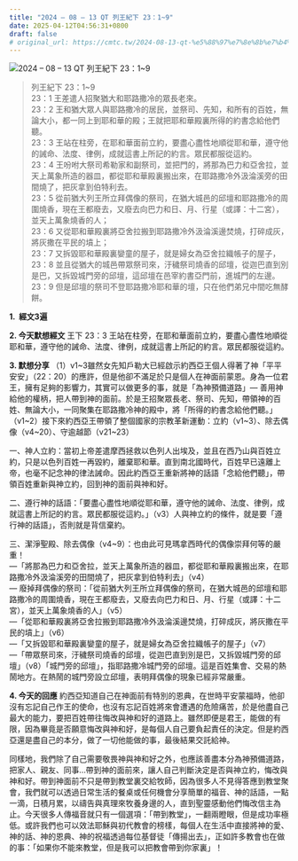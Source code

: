 ```yaml
---
title: "2024 – 08 – 13 QT 列王紀下 23：1~9"
date: 2025-04-12T04:56:31+0800
draft: false
# original_url: https://cmtc.tw/2024-08-13-qt-%e5%88%97%e7%8e%8b%e7%b4%80%e4%b8%8b-23%ef%bc%9a19
---
```


![2024 – 08 – 13 QT 列王紀下 23：1\~9](/images/qt.jpg  "2024 – 08 – 13 QT 列王紀下 23：1\~9")

> 列王紀下 23：1\~9  
> 23：1 王差遣人招聚猶大和耶路撒冷的眾長老來。  
> 23：2 王和猶大眾人與耶路撒冷的居民，並祭司、先知，和所有的百姓，無論大小，都一同上到耶和華的殿；王就把耶和華殿裏所得的約書念給他們聽。  
> 23：3 王站在柱旁，在耶和華面前立約，要盡心盡性地順從耶和華，遵守他的誡命、法度、律例，成就這書上所記的約言。眾民都服從這約。  
> 23：4 王吩咐大祭司希勒家和副祭司，並把門的，將那為巴力和亞舍拉，並天上萬象所造的器皿，都從耶和華殿裏搬出來，在耶路撒冷外汲淪溪旁的田間燒了，把灰拿到伯特利去。  
> 23：5 從前猶大列王所立拜偶像的祭司，在猶大城邑的邱壇和耶路撒冷的周圍燒香，現在王都廢去，又廢去向巴力和日、月、行星（或譯：十二宮），並天上萬象燒香的人；  
> 23：6 又從耶和華殿裏將亞舍拉搬到耶路撒冷外汲淪溪邊焚燒，打碎成灰，將灰撒在平民的墳上；  
> 23：7 又拆毀耶和華殿裏孌童的屋子，就是婦女為亞舍拉織帳子的屋子，  
> 23：8 並且從猶大的城邑帶眾祭司來，汙穢祭司燒香的邱壇，從迦巴直到別是巴，又拆毀城門旁的邱壇，這邱壇在邑宰約書亞門前，進城門的左邊。  
> 23：9 但是邱壇的祭司不登耶路撒冷耶和華的壇，只在他們弟兄中間吃無酵餅。

**1.  經文3遍**

**2. 今天默想經文**
王下 23：3 王站在柱旁，在耶和華面前立約，要盡心盡性地順從耶和華，遵守他的誡命、法度、律例，成就這書上所記的約言。眾民都服從這約。

**3. 默想分享**
（1）v1\~3雖然女先知戶勒大已經啟示約西亞王個人得著了神「平平安安」（22：20）的應許，但是他卻不滿足於只是個人在神面前蒙恩。身為一位君王，擁有足夠的影響力，其實可以做更多的事，就是「為神預備道路」— 善用神給他的權柄，把人帶到神的面前。於是王招聚眾長老、祭司、先知，帶領神的百姓、無論大小，一同聚集在耶路撒冷神的殿中，將「所得的約書念給他們聽。」（v1\~2）接下來約西亞王帶領了整個國家的宗教革新運動：立約（v1\~3）、除去偶像（v4\~20）、守逾越節（v21\~23）

一、神人立約：當初上帝差遣摩西拯救以色列人出埃及，並且在西乃山與百姓立約，只是以色列百姓一再毀約，離棄耶和華。直到南北國時代，百姓早已遠離上帝，也毫不記念神的律法誡命。因此約西亞王重新將神的話語「念給他們聽」，帶領百姓重新與神立約，回到神的面前與神和好。

二、遵行神的話語：「要盡心盡性地順從耶和華，遵守他的誡命、法度、律例，成就這書上所記的約言。眾民都服從這約。」（v3）人與神立約的條件，就是要「遵行神的話語」，否則就是背信棄約。

三、潔淨聖殿、除去偶像（v4\~9）：也由此可見瑪拿西時代的偶像崇拜何等的嚴重！  
—「將那為巴力和亞舍拉，並天上萬象所造的器皿，都從耶和華殿裏搬出來，在耶路撒冷外汲淪溪旁的田間燒了，把灰拿到伯特利去」（v4）  
— 廢掉拜偶像的祭司：「從前猶大列王所立拜偶像的祭司，在猶大城邑的邱壇和耶路撒冷的周圍燒香，現在王都廢去，又廢去向巴力和日、月、行星（或譯：十二宮），並天上萬象燒香的人」（v5）  
—「從耶和華殿裏將亞舍拉搬到耶路撒冷外汲淪溪邊焚燒，打碎成灰，將灰撒在平民的墳上」（v6）  
—「又拆毀耶和華殿裏孌童的屋子，就是婦女為亞舍拉織帳子的屋子」（v7）  
—「帶眾祭司來，汙穢祭司燒香的邱壇，從迦巴直到別是巴，又拆毀城門旁的邱壇」（v8）「城門旁的邱壇」，指耶路撒冷城門旁的邱壇。這是百姓集會、交易的熱鬧地方。在熱鬧的城門旁設立邱壇，表明拜偶像的現象已經非常嚴重。

**4. 今天的回應**
約西亞知道自己在神面前有特別的恩典，在世時平安蒙福時，他卻沒有忘記自己作王的使命，也沒有忘記百姓將來會遭遇的危險痛苦，於是他盡自己最大的能力，要把百姓帶往悔改與神和好的道路上。雖然即便是君王，能做的有限，因為畢竟是否願意悔改與神和好，是每個人自己要負起責任的決定。但是約西亞還是盡自己的本分，做了一切他能做的事，最後結果交託給神。

同樣地，我們除了自己需要敬畏神與神和好之外，也應該善盡本分為神預備道路，把家人、親友、同事…帶到神的面前來，讓人自己判斷決定是否與神立約，悔改與神和好。帶到神面前不只是帶到教堂裏交給牧師，因為很多人不見得答應到教堂聚會，我們就可以透過日常生活的餐桌或任何機會分享簡單的福音、神的話語，一點一滴，日積月累，以禱告與真理來牧養身邊的人，直到聖靈感動他們悔改信主為止。今天很多人傳福音就只有一個選項：「帶到教堂」，一翻兩瞪眼，但是成功率極低。或許我們也可以效法耶穌與初代教會的榜樣，每個人在生活中直接將神的愛、神的話、神的恩典、神的祝福透過每位基督徒「傳揚出去」，正如許多教會也在做的事：「如果你不能來教堂，但是我可以把教會帶到你家裏」！

